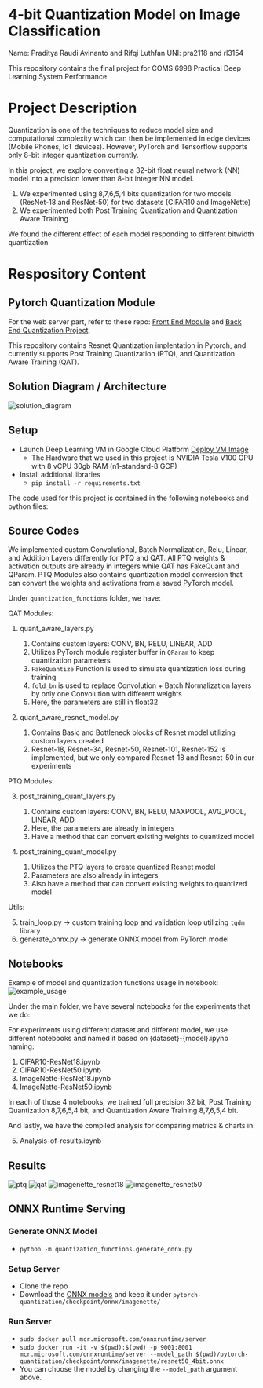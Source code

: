 # 4-bit Quantization Model on Image Classification

Name: Praditya Raudi Avinanto and Rifqi Luthfan
UNI: pra2118 and rl3154

This repository contains the final project for COMS 6998 Practical Deep Learning System Performance
# Project Description

Quantization is one of the techniques to reduce model size and computational complexity which can then be implemented in edge devices (Mobile Phones, IoT devices). However, PyTorch and Tensorflow supports only 8-bit integer quantization currently.

In this project, we explore converting a 32-bit float neural network (NN) model into a precision lower than 8-bit integer NN model.

1. We experimented using 8,7,6,5,4 bits quantization for two models (ResNet-18 and ResNet-50) for two datasets (CIFAR10 and ImageNette)
2. We experimented both Post Training Quantization and Quantization Aware Training

We found the different effect of each model responding to different bitwidth quantization


# Respository Content

## Pytorch Quantization Module
For the web server part, refer to these repo: [Front End Module](https://github.com/raudipra/front_end_quantization_project) and [Back End Quantization Project](https://github.com/raudipra/back_end_quantization_project).

This repository contains Resnet Quantization implentation in Pytorch, and currently supports Post Training Quantization (PTQ), and Quantization Aware Training (QAT).

## Solution Diagram / Architecture
![solution_diagram](./figures/solution_diagram.png)

## Setup
- Launch Deep Learning VM in Google Cloud Platform [Deploy VM Image](https://console.cloud.google.com/marketplace/product/click-to-deploy-images/deeplearning)
    - The Hardware that we used in this project is NVIDIA Tesla V100 GPU with 8 vCPU 30gb RAM (n1-standard-8 GCP)
- Install additional libraries
    - `pip install -r requirements.txt`

The code used for this project is contained in the following notebooks and python files:

## Source Codes

We implemented custom Convolutional, Batch Normalization, Relu, Linear, and Addition Layers differently for PTQ and QAT. All PTQ weights & activation outputs are already in integers while QAT has FakeQuant and QParam. PTQ Modules also contains quantization model conversion that can convert the weights and activations from a saved PyTorch model.

Under ```quantization_functions``` folder, we have:

QAT Modules:

1. quant_aware_layers.py
    1. Contains custom layers: CONV, BN, RELU, LINEAR, ADD
    2. Utilizes PyTorch module register buffer in `QParam` to keep quantization parameters
    3. `FakeQuantize` Function is used to simulate quantization loss during training
    4. `fold_bn` is used to replace Convolution + Batch Normalization layers by only one Convolution with different weights
    5. Here, the parameters are still in float32

2. quant_aware_resnet_model.py
    1. Contains Basic and Bottleneck blocks of Resnet model utilizing custom layers created
    2. Resnet-18, Resnet-34, Resnet-50, Resnet-101, Resnet-152 is implemented, but we only compared Resnet-18 and Resnet-50 in our experiments


PTQ Modules:

3. post_training_quant_layers.py
    1. Contains custom layers: CONV, BN, RELU, MAXPOOL, AVG_POOL, LINEAR, ADD
    2. Here, the parameters are already in integers
    3. Have a method that can convert existing weights to quantized model

4. post_training_quant_model.py
    1. Utilizes the PTQ layers to create quantized Resnet model
    2. Parameters are also already in integers
    3. Also have a method that can convert existing weights to quantized model

Utils:

5. train_loop.py -> custom training loop and validation loop utilizing `tqdm` library
6. generate_onnx.py -> generate ONNX model from PyTorch model

## Notebooks

Example of model and quantization functions usage in notebook:
![example_usage](./figures/model_usage_in_notebook.png)

Under the main folder, we have several notebooks for the experiments that we do:

For experiments using different dataset and different model, we use different notebooks and named it based on {dataset}-{model}.ipynb naming:

1. CIFAR10-ResNet18.ipynb
2. CIFAR10-ResNet50.ipynb
3. ImageNette-ResNet18.ipynb
4. ImageNette-ResNet50.ipynb

In each of those 4 notebooks, we trained full precision 32 bit, Post Training Quantization 8,7,6,5,4 bit, and Quantization Aware Training 8,7,6,5,4 bit.

And lastly, we have the compiled analysis for comparing metrics & charts in:

5. Analysis-of-results.ipynb

## Results
![ptq](./figures/ptq_res.png)
![qat](./figures/qat_res.png)
![imagenette_resnet18](./figures/effect_of_diff_bits/imagenette_resnet18.png)
![imagenette_resnet50](./figures/effect_of_diff_bits/imagenette_resnet50.png)


## ONNX Runtime Serving

### Generate ONNX Model
- `python -m quantization_functions.generate_onnx.py`

### Setup Server
- Clone the repo
- Download the [ONNX models](https://drive.google.com/drive/folders/1-Mc2gVb5yMWstdlm-MKFF3sgPEoFIxne?usp=sharing) and keep it under `pytorch-quantization/checkpoint/onnx/imagenette/`

### Run Server
- `sudo docker pull mcr.microsoft.com/onnxruntime/server`
- `sudo docker run -it -v $(pwd):$(pwd) -p 9001:8001 mcr.microsoft.com/onnxruntime/server --model_path $(pwd)/pytorch-quantization/checkpoint/onnx/imagenette/resnet50_4bit.onnx`
- You can choose the model by changing the `--model_path` argument above.
